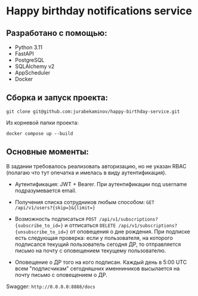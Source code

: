 # Happy birthday notifications service

## Разработано с помощью:
- Python 3.11
- FastAPI
- PostgreSQL 
- SQLAlchemy v2
- AppScheduler
- Docker

## Сборка и запуск проекта:
    git clone git@github.com:jurabekaminov/happy-birthday-service.git

Из корневой папки проекта:

    docker compose up --build


## Основные моменты:

В задании требовалось реализовать авторизацию, но не указан RBAC (полагаю что тут опечатка и имелась в виду аутентификация).


- Аутентификация: JWT + Bearer. При аутентификации под username подразумевается email.

- Получения списка сотрудников любым способом: `GET /api/v1/users?{skip=}&{limit=}`

- Возможность подписаться `POST /api/v1/subscriptions?{subscribe_to_id=}` и отписаться `DELETE /api/v1/subscriptions?{unsubscribe_to_id=}` от оповещения о дне рождения. При подписке есть следующая проверка: если у пользователя, на которого подписался текущий пользователь сегодня ДР, то отправляется письмо на почту с оповещением текущему пользователю. 

- Оповещение о ДР того на кого подписан. Каждый день в 5:00 UTC всем "подписчикам" сегодняшних именниников высылается на почту письмо с оповещением о ДР.


Swagger: `http://0.0.0.0:8888/docs`
